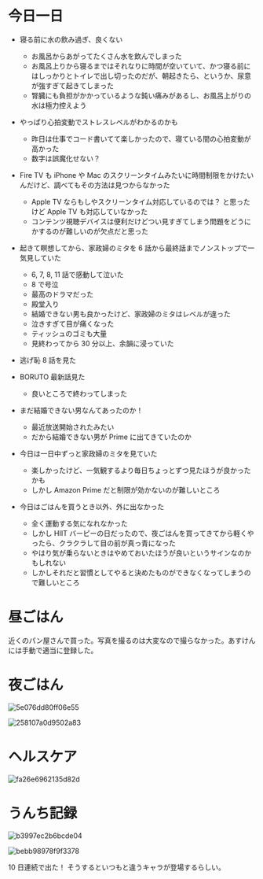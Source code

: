 # 今日一日
- 寝る前に水の飲み過ぎ、良くない
    - お風呂からあがってたくさん水を飲んでしまった
    - お風呂上りから寝るまではそれなりに時間が空いていて、かつ寝る前にはしっかりとトイレで出し切ったのだが、朝起きたら、というか、尿意が強すぎて起きてしまった
    - 腎臓にも負担がかかっているような鈍い痛みがあるし、お風呂上がりの水は極力控えよう

- やっぱり心拍変動でストレスレベルがわかるのかも
    - 昨日は仕事でコード書いてて楽しかったので、寝ている間の心拍変動が高かった
    - 数字は誤魔化せない？

- Fire TV も iPhone や Mac のスクリーンタイムみたいに時間制限をかけたいんだけど、調べてもその方法は見つからなかった
    - Apple TV ならもしやスクリーンタイム対応しているのでは？ と思ったけど Apple TV も対応していなかった
    - コンテンツ視聴デバイスは便利だけどつい見すぎてしまう問題をどうにかするのが難しいのが欠点だと思った

- 起きて瞑想してから、家政婦のミタを 6 話から最終話までノンストップで一気見していた
    - 6, 7, 8, 11 話で感動して泣いた
    - 8 で号泣
    - 最高のドラマだった
    - 殿堂入り
    - 結婚できない男も良かったけど、家政婦のミタはレベルが違った
    - 泣きすぎて目が痛くなった
    - ティッシュのゴミも大量
    - 見終わってから 30 分以上、余韻に浸っていた

- 逃げ恥 8 話を見た

- BORUTO 最新話見た
    - 良いところで終わってしまった

- まだ結婚できない男なんてあったのか！
    - 最近放送開始されたみたい
    - だから結婚できない男が Prime に出てきていたのか

- 今日は一日中ずっと家政婦のミタを見ていた
    - 楽しかったけど、一気観するより毎日ちょっとずつ見たほうが良かったかも
    - しかし Amazon Prime だと制限が効かないのが難しいところ

- 今日はごはんを買うとき以外、外に出なかった
    - 全く運動する気になれなかった
    - しかし HIIT バーピーの日だったので、夜ごはんを買ってきてから軽くやったら、クラクラして目の前が真っ青になった
    - やはり気が乗らないときはやめておいたほうが良いというサインなのかもしれない
    - しかしそれだと習慣としてやると決めたものができなくなってしまうので難しいところ

# 昼ごはん
近くのパン屋さんで買った。写真を撮るのは大変なので撮らなかった。あすけんには手動で適当に登録した。

# 夜ごはん
![5e076dd80ff06e55](/images/2019/11/5e076dd80ff06e55.jpg)

![258107a0d9502a83](/images/2019/11/258107a0d9502a83.jpg)

# ヘルスケア
![fa26e6962135d82d](/images/2019/11/fa26e6962135d82d.png)

# うんち記録
![b3997ec2b6bcde04](/images/2019/11/b3997ec2b6bcde04.png)

![bebb98978f9f3378](/images/2019/11/bebb98978f9f3378.png)

10 日連続で出た！ そうするといつもと違うキャラが登場するらしい。
